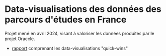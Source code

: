 # Data-visualisations des données des parcours d'études en France

Projet mené en avril 2024, visant à valoriser les données produites par le projet Oraccle.

- [rapport](https://datactivist.coop/oraccle_dataviz/scripts/Rapport.html) comprenant les data-visualisations "quick-wins"

